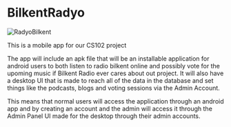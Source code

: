 # BilkentRadyo
![RadyoBilkent](https://w3.bilkent.edu.tr/www/wp-content/uploads/sites/5/2022/04/RadyoBilkent-Logo.png)

This is a mobile app for our CS102 project

The app will include an apk file that will be an installable application for android users to both listen to radio bilkent online and possibly vote for the upoming music if Bilkent Radio ever cares about out project.
It will also have a desktop UI that is made to reach all of the data in the database and set things like the podcasts, blogs and voting sessions via the Admin Account.

This means that normal users will access the application through an android app and by creating an account and the admin will access it through the Admin Panel UI made for the desktop through their admin accounts.
